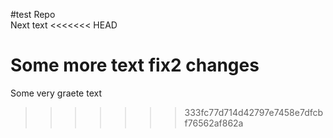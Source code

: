 #test Repo  
Next text
<<<<<<< HEAD

Some more text
fix2 changes 
=======
Some very graete text
>>>>>>> 333fc77d714d42797e7458e7dfcbf76562af862a
